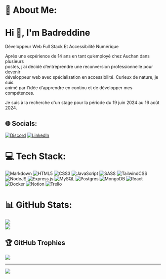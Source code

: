 # 💫 About Me:

<h1>Hi 👋, I'm Badreddine</h1>

Développeur Web Full Stack Et Accessibilité Numérique<br>

Après une expérience de 14 ans en tant qu’employé chez Auchan dans plusieurs<br>postes, j’ai décidé d’entreprendre une reconversion professionnelle pour devenir<br>développeur web avec spécialisation en accessibilité. Curieux de nature, je suis<br>animé par l'idée d'apprendre en continu et de développer mes compétences.<br>

Je suis à la recherche d'un stage pour la période du 19 juin 2024 au 16 août 2024.


## 🌐 Socials:
[![Discord](https://img.shields.io/badge/Discord-%237289DA.svg?logo=discord&logoColor=white)](https://discord.gg/b.djahnit) [![LinkedIn](https://img.shields.io/badge/LinkedIn-%230077B5.svg?logo=linkedin&logoColor=white)](https://linkedin.com/in/badreddine-djahnit-956907292) 

# 💻 Tech Stack:
![Markdown](https://img.shields.io/badge/markdown-%23000000.svg?style=plastic&logo=markdown&logoColor=white) ![HTML5](https://img.shields.io/badge/html5-%23E34F26.svg?style=plastic&logo=html5&logoColor=white) ![CSS3](https://img.shields.io/badge/css3-%231572B6.svg?style=plastic&logo=css3&logoColor=white)  ![JavaScript](https://img.shields.io/badge/javascript-%23323330.svg?style=plastic&logo=javascript&logoColor=%23F7DF1E) ![SASS](https://img.shields.io/badge/SASS-hotpink.svg?style=plastic&logo=SASS&logoColor=white) ![TailwindCSS](https://img.shields.io/badge/tailwindcss-%2338B2AC.svg?style=plastic&logo=tailwind-css&logoColor=white) ![NodeJS](https://img.shields.io/badge/node.js-6DA55F?style=plastic&logo=node.js&logoColor=white) ![Express.js](https://img.shields.io/badge/express.js-%23404d59.svg?style=plastic&logo=express&logoColor=%2361DAFB) ![MySQL](https://img.shields.io/badge/mysql-%2300000f.svg?style=plastic&logo=mysql&logoColor=white) ![Postgres](https://img.shields.io/badge/postgres-%23316192.svg?style=plastic&logo=postgresql&logoColor=white) ![MongoDB](https://img.shields.io/badge/MongoDB-%234ea94b.svg?style=plastic&logo=mongodb&logoColor=white) ![React](https://img.shields.io/badge/react-%2320232a.svg?style=plastic&logo=react&logoColor=%2361DAFB)  ![Docker](https://img.shields.io/badge/docker-%230db7ed.svg?style=plastic&logo=docker&logoColor=white) ![Notion](https://img.shields.io/badge/Notion-%23000000.svg?style=plastic&logo=notion&logoColor=white) ![Trello](https://img.shields.io/badge/Trello-%23026AA7.svg?style=plastic&logo=Trello&logoColor=white)
# 📊 GitHub Stats:
![](https://github-readme-stats.vercel.app/api?username=BDJAHNIT&theme=dark&hide_border=true&include_all_commits=false&count_private=false)<br/>
![](https://github-readme-streak-stats.herokuapp.com/?user=BDJAHNIT&theme=dark&hide_border=true)<br/>


## 🏆 GitHub Trophies
![](https://github-profile-trophy.vercel.app/?username=BDJAHNIT&theme=radical&no-frame=false&no-bg=false&margin-w=4)

---
[![](https://visitcount.itsvg.in/api?id=BDJAHNIT&icon=0&color=1)](https://visitcount.itsvg.in)

<!-- Proudly created with GPRM ( https://gprm.itsvg.in ) -->

